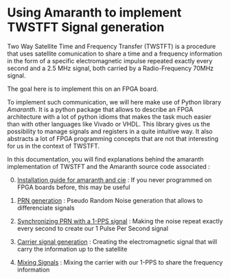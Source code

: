 # Using Amaranth to implement TWSTFT Signal generation

Two Way Satellite Time and Frequency Transfer (TWSTFT) is a procedure that uses satellite comunication to share a time and a frequency information in the form of a specific electromagnetic impulse repeated exactly every second and a 2.5 MHz signal, both carried by a Radio-Frequency 70MHz signal.

The goal here is to implement this on an FPGA board.

To implement such communication, we will here make use of Python library _Amaranth_. It is a python package that allows to describe an FPGA architecture with a lot of python idioms that makes the task much easier than with other languages like Vivado or VHDL. This library gives us the possibility to manage signals and registers in a quite intuitive way. It also abstracts a lot of FPGA programming concepts that are not that interesting for us in the context of TWSTFT. 

In this documentation, you will find explanations behind the amaranth implementation of TWSTFT and the Amaranth source code associated :

0. [Installation guide for amaranth and cie](Doc/0_Installation.md) :
If you never programmed on FPGA boards before, this may be useful

1. [PRN generation](Doc/1_PRN.md) :
Pseudo Random Noise generation that allows to differenciate signals

2. [Synchronizing PRN with a 1-PPS signal](Doc/2_Sync_PRN_1PPS.md) :
Making the noise repeat exactly every second to create our 1 Pulse Per Second signal

3. [Carrier signal generation](Doc/3_Clk_Generation.md) :
Creating the electromagnetic signal that will carry the information up to the satellite

4. [Mixing Signals](Doc/4_Mixing_Signals.md) :
Mixing the carrier with our 1-PPS to share the frequency information
